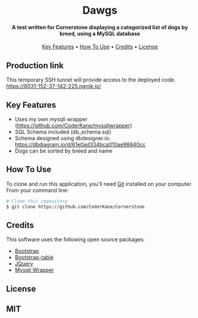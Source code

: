 
<h1 align="center">
  Dawgs
</h1>

<h4 align="center">A test written for Cornerstone displaying a categorized list of dogs by breed, using a MySQL database</h4>

<p align="center">
  <a href="#key-features">Key Features</a> •
  <a href="#how-to-use">How To Use</a> •
  <a href="#credits">Credits</a> •
  <a href="#license">License</a>
</p>

## Production link
This temporary SSH tunnel will provide access to the deployed code.
https://8031-152-37-142-225.ngrok.io/

## Key Features

* Uses my own mysqli wrapper (https://github.com/CoderKane/mysqliwrapper)
* SQL Schema included (db_schema.sql)
* Schema designed using dbdesigner.io:
https://dbdiagram.io/d/61e0ad334bca010ae98840cc
* Dogs can be sorted by breed and name

## How To Use

To clone and run this application, you'll need [Git](https://git-scm.com) installed on your computer. From your command line:

```bash
# Clone this repository
$ git clone https://github.com/CoderKane/Cornerstone
```

## Credits

This software uses the following open source packages:

- [Bootstrap](https://getbootstrap.com/)
- [Bootstrap-table](https://bootstrap-table.com/)
- [JQuery](https://jquery.com/)
- [Mysqli Wrapper](https://github.com/CoderKane/mysqliwrapper)

## License
MIT
---

